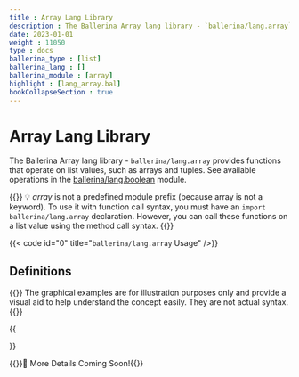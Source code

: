 ```yaml
---
title : Array Lang Library
description : The Ballerina Array lang library - `ballerina/lang.array` provides functions that operate on list values, such as arrays and tuples.
date: 2023-01-01
weight : 11050
type : docs
ballerina_type : [list]
ballerina_lang : []
ballerina_module : [array]
highlight : [lang_array.bal]
bookCollapseSection : true
---
```


# Array Lang Library

The Ballerina Array lang library - `ballerina/lang.array` provides functions that operate on list values, such as arrays and tuples.
See available operations in the [ballerina/lang.boolean](https://ballerina.io/spec/lang/master/#lang.boolean) module.
<!--more-->

{{<hint warning>}}
💡 _array_ is not a predefined module prefix (because array is not a keyword).
To use it with function call syntax, you must have an `import ballerina/lang.array` declaration.
However, you can call these functions on a list value using the method call syntax.
{{</hint>}}

{{< code id="0" title="`ballerina/lang.array` Usage" />}}

## Definitions
{{<hint warning>}}
The graphical examples are for illustration purposes only and provide a visual aid to help understand the concept easily. They are not actual syntax.
{{</hint>}}

{{<section>}}

{{<hint>}}🚧 More Details Coming Soon!{{</hint>}}
